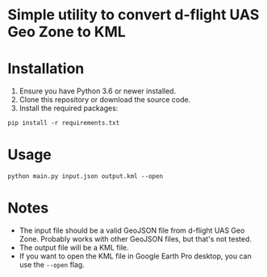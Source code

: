 # Simple utility to convert d-flight UAS Geo Zone to KML

# Installation

1. Ensure you have Python 3.6 or newer installed.
2. Clone this repository or download the source code.
3. Install the required packages:

```
pip install -r requirements.txt
```

# Usage

```
python main.py input.json output.kml --open
```

# Notes
- The input file should be a valid GeoJSON file from d-flight UAS Geo Zone. Probably works with other GeoJSON files, but that's not tested.
- The output file will be a KML file.
- If you want to open the KML file in Google Earth Pro desktop, you can use the `--open` flag.
